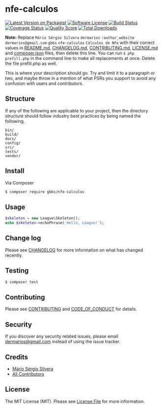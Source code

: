 # nfe-calculos

[![Latest Version on Packagist][ico-version]][link-packagist]
[![Software License][ico-license]](LICENSE.md)
[![Build Status][ico-travis]][link-travis]
[![Coverage Status][ico-scrutinizer]][link-scrutinizer]
[![Quality Score][ico-code-quality]][link-code-quality]
[![Total Downloads][ico-downloads]][link-downloads]

**Note:** Replace ```Mário Sérgio Silvera``` ```dermarios``` ```:author_website``` ```dermarios@gmail.com``` ```gbbs``` ```nfe-calculos``` ```Cálculos de NFe``` with their correct values in [README.md](README.md), [CHANGELOG.md](CHANGELOG.md), [CONTRIBUTING.md](CONTRIBUTING.md), [LICENSE.md](LICENSE.md) and [composer.json](composer.json) files, then delete this line. You can run `$ php prefill.php` in the command line to make all replacements at once. Delete the file prefill.php as well.

This is where your description should go. Try and limit it to a paragraph or two, and maybe throw in a mention of what
PSRs you support to avoid any confusion with users and contributors.

## Structure

If any of the following are applicable to your project, then the directory structure should follow industry best practices by being named the following.

```
bin/        
build/
docs/
config/
src/
tests/
vendor/
```


## Install

Via Composer

``` bash
$ composer require gbbs/nfe-calculos
```

## Usage

``` php
$skeleton = new League\Skeleton();
echo $skeleton->echoPhrase('Hello, League!');
```

## Change log

Please see [CHANGELOG](CHANGELOG.md) for more information on what has changed recently.

## Testing

``` bash
$ composer test
```

## Contributing

Please see [CONTRIBUTING](CONTRIBUTING.md) and [CODE_OF_CONDUCT](CODE_OF_CONDUCT.md) for details.

## Security

If you discover any security related issues, please email dermarios@gmail.com instead of using the issue tracker.

## Credits

- [Mário Sérgio Silvera][link-author]
- [All Contributors][link-contributors]

## License

The MIT License (MIT). Please see [License File](LICENSE.md) for more information.

[ico-version]: https://img.shields.io/packagist/v/gbbs/nfe-calculos.svg?style=flat-square
[ico-license]: https://img.shields.io/badge/license-MIT-brightgreen.svg?style=flat-square
[ico-travis]: https://img.shields.io/travis/gbbs/nfe-calculos/master.svg?style=flat-square
[ico-scrutinizer]: https://img.shields.io/scrutinizer/coverage/g/gbbs/nfe-calculos.svg?style=flat-square
[ico-code-quality]: https://img.shields.io/scrutinizer/g/gbbs/nfe-calculos.svg?style=flat-square
[ico-downloads]: https://img.shields.io/packagist/dt/gbbs/nfe-calculos.svg?style=flat-square

[link-packagist]: https://packagist.org/packages/gbbs/nfe-calculos
[link-travis]: https://travis-ci.org/gbbs/nfe-calculos
[link-scrutinizer]: https://scrutinizer-ci.com/g/gbbs/nfe-calculos/code-structure
[link-code-quality]: https://scrutinizer-ci.com/g/gbbs/nfe-calculos
[link-downloads]: https://packagist.org/packages/gbbs/nfe-calculos
[link-author]: https://github.com/dermarios
[link-contributors]: ../../contributors
